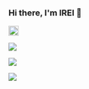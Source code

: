 ### Hi there, I'm IREI 👋

<p align="left">
  <a href="http://twitter.com/irei_dev">
    <img height="20" src="https://img.shields.io/twitter/follow/irei?label=Twitter&logo=twitter&style=flat" />
  </a>
<!--   <a href="https://github.com/tnccc/tnccc">
    <img src="https://komarev.com/ghpvc/?username=tnccc" alt="tnccc" />
  </a> -->
 
![](http://github-profile-summary-cards.vercel.app/api/cards/profile-details?username=tnccc&theme=discord_old_blurple)

![](http://github-profile-summary-cards.vercel.app/api/cards/repos-per-language?username=tnccc&theme=discord_old_blurple)

![](http://github-profile-summary-cards.vercel.app/api/cards/productive-time?username=tnccc&theme=discord_old_blurple&utcOffset=8)
<!--
**tnccc/tnccc** is a ✨ _special_ ✨ repository because its `README.md` (this file) appears on your GitHub profile.

Here are some ideas to get you started:

- 🔭 I’m currently working on ...
- 🌱 I’m currently learning ...
- 👯 I’m looking to collaborate on ...
- 🤔 I’m looking for help with ...
- 💬 Ask me about ...
- 📫 How to reach me: ...
- 😄 Pronouns: ...
- ⚡ Fun fact: ...
-->
